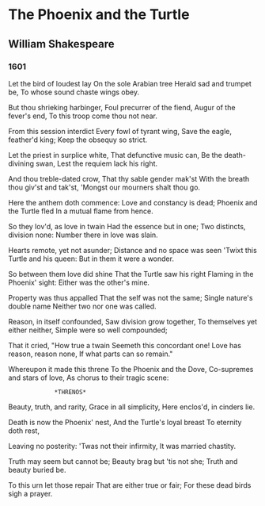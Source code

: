 # The Phoenix and the Turtle
## William Shakespeare
### 1601
Let the bird of loudest lay
On the sole Arabian tree
Herald sad and trumpet be,
To whose sound chaste wings obey.

But thou shrieking harbinger,
Foul precurrer of the fiend,
Augur of the fever's end,
To this troop come thou not near.

From this session interdict
Every fowl of tyrant wing,
Save the eagle, feather'd king;
Keep the obsequy so strict.

Let the priest in surplice white,
That defunctive music can,
Be the death-divining swan,
Lest the requiem lack his right.

And thou treble-dated crow,
That thy sable gender mak'st
With the breath thou giv'st and tak'st,
'Mongst our mourners shalt thou go.

Here the anthem doth commence:
Love and constancy is dead;
Phoenix and the Turtle fled
In a mutual flame from hence.

So they lov'd, as love in twain
Had the essence but in one;
Two distincts, division none:
Number there in love was slain.

Hearts remote, yet not asunder;
Distance and no space was seen
'Twixt this Turtle and his queen:
But in them it were a wonder.

So between them love did shine
That the Turtle saw his right
Flaming in the Phoenix' sight:
Either was the other's mine.

Property was thus appalled
That the self was not the same;
Single nature's double name
Neither two nor one was called.

Reason, in itself confounded,
Saw division grow together,
To themselves yet either neither,
Simple were so well compounded;

That it cried, "How true a twain
Seemeth this concordant one!
Love has reason, reason none,
If what parts can so remain."

Whereupon it made this threne
To the Phoenix and the Dove,
Co-supremes and stars of love,
As chorus to their tragic scene:

                 *THRENOS*

Beauty, truth, and rarity,
Grace in all simplicity,
Here enclos'd, in cinders lie.

Death is now the Phoenix' nest,
And the Turtle's loyal breast
To eternity doth rest,

Leaving no posterity:
'Twas not their infirmity,
It was married chastity.

Truth may seem but cannot be;
Beauty brag but 'tis not she;
Truth and beauty buried be.

To this urn let those repair
That are either true or fair;
For these dead birds sigh a prayer.
